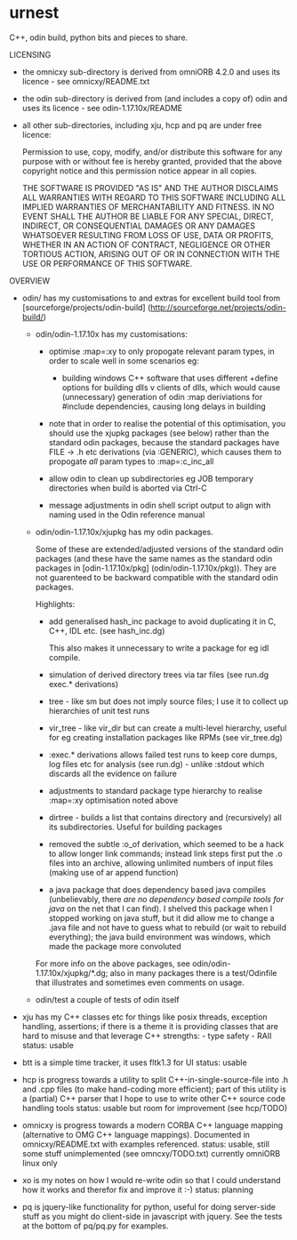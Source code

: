 urnest
======

C++, odin build, python bits and pieces to share.

LICENSING

- the omnicxy sub-directory is derived from omniORB 4.2.0 and uses its
  licence - see omnicxy/README.txt

- the odin sub-directory is derived from (and includes a copy of) odin and
  uses its licence - see odin-1.17.10x/README

- all other sub-directories, including xju, hcp and pq are under free licence:

    Permission to use, copy, modify, and/or distribute this software for any purpose with or without fee is hereby granted, provided that the above copyright notice and this permission notice appear in all copies.

    THE SOFTWARE IS PROVIDED "AS IS" AND THE AUTHOR DISCLAIMS ALL WARRANTIES WITH REGARD TO THIS SOFTWARE INCLUDING ALL IMPLIED WARRANTIES OF MERCHANTABILITY AND FITNESS. IN NO EVENT SHALL THE AUTHOR BE LIABLE FOR ANY SPECIAL, DIRECT, INDIRECT, OR CONSEQUENTIAL DAMAGES OR ANY DAMAGES WHATSOEVER RESULTING FROM LOSS OF USE, DATA OR PROFITS, WHETHER IN AN ACTION OF CONTRACT, NEGLIGENCE OR OTHER TORTIOUS ACTION, ARISING OUT OF OR IN CONNECTION WITH THE USE OR PERFORMANCE OF THIS SOFTWARE.


OVERVIEW

-   odin/ has my customisations to and extras for excellent build tool
    from [sourceforge/projects/odin-build] 
    (http://sourceforge.net/projects/odin-build/)

    -	odin/odin-1.17.10x has my customisations:
        - optimise :map=:xy to only propogate relevant param types, in
 	  order to scale well in some scenarios eg:
	       - building windows C++ software that uses different
	         +define options for building dlls v clients of dlls, which
		 would cause (unnecessary) generation of odin :map 
		 deriviations for #include dependencies, causing long
		 delays in building
        - note that in order to realise the potential of this optimisation,
	  you should use the xjupkg packages (see below) rather than the
	  standard odin packages, because the standard packages have
	  FILE -> .h etc derivations (via :GENERIC), which causes
	  them to propogate *all* param types to :map=:c_inc_all

        - allow odin to clean up subdirectories eg JOB temporary directories
          when build is aborted via Ctrl-C

        - message adjustments in odin shell script output to align with
	  naming used in the Odin reference manual

    -   odin/odin-1.17.10x/xjupkg has my odin packages.

        Some of these are extended/adjusted versions of the standard 
        odin packages
        (and these have the same names as the standard odin packages in
        [odin-1.17.10x/pkg] (odin/odin-1.17.10x/pkg)). They are not 
        guarenteed to be backward compatible with the standard odin packages.
    
        Highlights:
    
        - add generalised hash_inc package to avoid duplicating it 
          in C, C++, IDL etc. (see hash_inc.dg)

          This also makes it unnecessary to write a package for eg
	  idl compile.
    
        - simulation of derived directory trees via tar files
          (see run.dg exec.* derivations)

        - tree - like sm but does not imply source files; I use it
	  to collect up hierarchies of unit test runs

        - vir_tree - like vir_dir but can create a multi-level hierarchy,
          useful for eg creating installation packages like RPMs
          (see vir_tree.dg)
    
        - :exec.* derivations allows failed test runs to keep core dumps, 
	  log files etc for analysis (see run.dg) - unlike :stdout which
	  discards all the evidence on failure

        - adjustments to standard package type hierarchy to realise
          :map=:xy optimisation noted above

        - dirtree - builds a list that contains directory and (recursively)
	  all its subdirectories. Useful for building packages

        - removed the subtle :o_of derivation, which seemed to be a hack
	  to allow longer link commands; instead link steps first put
	  the .o files into an archive, allowing unlimited numbers of
          input files (making use of ar append function)

        - a java package that does dependency based java compiles
	  (unbelievably, there *are no dependency based compile tools for
	  java* on the net that I can find). I shelved this package
	  when I stopped working on java stuff, but it did allow me
	  to change a .java file and not have to guess what to rebuild
	  (or wait to rebuild everything); the java build environment
	  was windows, which made the package more convoluted

        For more info on the above packages, see 
        odin/odin-1.17.10x/xjupkg/*.dg; also in many packages there
        is a test/Odinfile that illustrates and sometimes even comments
        on usage.
	
    -   odin/test a couple of tests of odin itself

-   xju has my C++ classes etc for things like posix threads,
    exception handling, assertions; if there is a theme it is
    providing classes that are hard to misuse and that leverage
    C++ strengths:
        - type safety
        - RAII
      status: usable

-   btt is a simple time tracker, it uses fltk1.3 for UI
      status: usable

-   hcp is progress towards a utility to split C++-in-single-source-file
    into .h and .cpp files (to make hand-coding more efficient); part of
    this utility is a (partial) C++ parser that I hope to use to write
    other C++ source code handling tools
      status: usable but room for improvement (see hcp/TODO)

-   omnicxy is progress towards a modern CORBA C++ language mapping 
    (alternative to OMG C++ language mappings). Documented in
    omnicxy/README.txt with examples referenced.
      status: usable, still some stuff unimplemented (see omncxy/TODO.txt)
              currently omniORB linux only

-   xo is my notes on how I would re-write odin so that I could
    understand how it works and therefor fix and improve it :-)
      status: planning

-   pq is jquery-like functionality for python, useful for doing
    server-side stuff as you might do client-side in javascript with
    jquery. See the tests at the bottom of pq/pq.py for examples.
